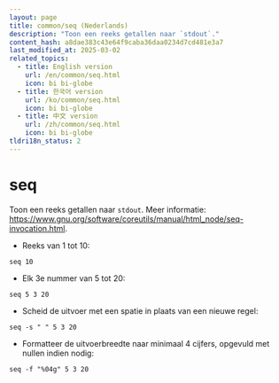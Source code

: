 ```yaml
---
layout: page
title: common/seq (Nederlands)
description: "Toon een reeks getallen naar `stdout`."
content_hash: a8dae383c43e64f9caba36daa0234d7cd481e3a7
last_modified_at: 2025-03-02
related_topics:
  - title: English version
    url: /en/common/seq.html
    icon: bi bi-globe
  - title: 한국어 version
    url: /ko/common/seq.html
    icon: bi bi-globe
  - title: 中文 version
    url: /zh/common/seq.html
    icon: bi bi-globe
tldri18n_status: 2
---
```

# seq

Toon een reeks getallen naar `stdout`.
Meer informatie: <https://www.gnu.org/software/coreutils/manual/html_node/seq-invocation.html>.

- Reeks van 1 tot 10:

`seq 10`

- Elk 3e nummer van 5 tot 20:

`seq 5 3 20`

- Scheid de uitvoer met een spatie in plaats van een nieuwe regel:

`seq -s " " 5 3 20`

- Formatteer de uitvoerbreedte naar minimaal 4 cijfers, opgevuld met nullen indien nodig:

`seq -f "%04g" 5 3 20`

